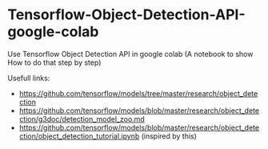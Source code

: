 # Tensorflow-Object-Detection-API-google-colab
Use Tensorflow Object Detection API in google colab (A notebook to show How to do that step by step)

Usefull links:

* https://github.com/tensorflow/models/tree/master/research/object_detection
* https://github.com/tensorflow/models/blob/master/research/object_detection/g3doc/detection_model_zoo.md
* https://github.com/tensorflow/models/blob/master/research/object_detection/object_detection_tutorial.ipynb (inspired by this)
